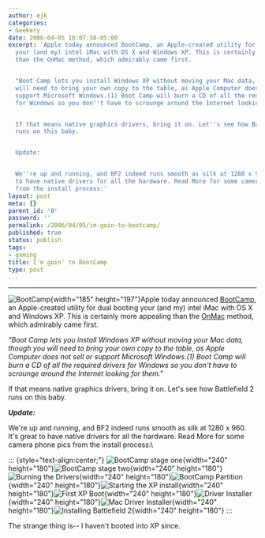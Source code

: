 ```yaml
---
author: ejk
categories:
- Geekery
date: 2006-04-05 10:07:58-05:00
excerpt: 'Apple today announced BootCamp, an Apple-created utility for dual booting
  your (and my) intel iMac with OS X and Windows XP. This is certainly more appealing
  than the OnMac method, which admirably came first.


  "Boot Camp lets you install Windows XP without moving your Mac data, though you
  will need to bring your own copy to the table, as Apple Computer does not sell or
  support Microsoft Windows.(1) Boot Camp will burn a CD of all the required drivers
  for Windows so you don''t have to scrounge around the Internet looking for them."


  If that means native graphics drivers, bring it on. Let''s see how Battlefield 2
  runs on this baby.


  Update:


  We''re up and running, and BF2 indeed runs smooth as silk at 1280 x 960. It''s great
  to have native drivers for all the hardware. Read More for some camera phone pics
  from the install process:'
layout: post
meta: {}
parent_id: '0'
password: ''
permalink: /2006/04/05/im-goin-to-bootcamp/
published: true
status: publish
tags:
- gaming
title: I'm goin' to BootCamp
type: post
...
```

---

![BootCamp](%7B%7B%20site.baseurl%20%7D%7D/assets/2006/04/123730905_181a652014_o.gif){width="185" height="197"}Apple today announced [BootCamp](http://www.apple.com/macosx/bootcamp/), an Apple-created utility for dual booting your (and my) intel iMac with OS X and Windows XP. This is certainly more appealing than the [OnMac](http://onmac.net/) method, which admirably came first.

*"Boot Camp lets you install Windows XP without moving your Mac data, though you will need to bring your own copy to the table, as Apple Computer does not sell or support Microsoft Windows.(1) Boot Camp will burn a CD of all the required drivers for Windows so you don't have to scrounge around the Internet looking for them."*

If that means native graphics drivers, bring it on. Let's see how Battlefield 2 runs on this baby.

***Update:***

We're up and running, and BF2 indeed runs smooth as silk at 1280 x 960. It's great to have native drivers for all the hardware. Read More for some camera phone pics from the install process:\

::: {style="text-align:center;"}
![BootCamp stage one](%7B%7B%20site.baseurl%20%7D%7D/assets/2006/04/124009185_910760f9ed_m.jpg){width="240" height="180"}![BootCamp stage two](%7B%7B%20site.baseurl%20%7D%7D/assets/2006/04/124009301_52c64dca03_m.jpg){width="240" height="180"}![Burning the Drivers](%7B%7B%20site.baseurl%20%7D%7D/assets/2006/04/124477055_b54ae08f79_m.jpg){width="240" height="180"}![BootCamp Partition](%7B%7B%20site.baseurl%20%7D%7D/assets/2006/04/124478735_1e1dd35af1_m.jpg){width="240" height="180"}![Starting the XP install](%7B%7B%20site.baseurl%20%7D%7D/assets/2006/04/124482585_a5ed08eb15_m.jpg){width="240" height="180"}![First XP Boot](%7B%7B%20site.baseurl%20%7D%7D/assets/2006/04/124489678_ecd81f7988_m.jpg){width="240" height="180"}![Driver Installer](%7B%7B%20site.baseurl%20%7D%7D/assets/2006/04/124502859_e536e86708_m.jpg){width="240" height="180"}![Mac Driver Installer](%7B%7B%20site.baseurl%20%7D%7D/assets/2006/04/124936473_7e94286751_m.jpg){width="240" height="180"}![Installing Battlefield 2](%7B%7B%20site.baseurl%20%7D%7D/assets/2006/04/124937840_c22f439433_m.jpg){width="240" height="180"}
:::

The strange thing is-- I haven't booted into XP since.
